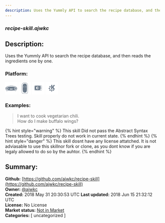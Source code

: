 ```yaml
---
description: Uses the Yummly API to search the recipe database, and then reads the ingredients one by one.
---
```


### _recipe-skill.ajwkc_  
## Description:  
Uses the Yummly API to search the recipe database, and then reads the ingredients one by one.  
  
### Platform:  
 ![Mark I](../.gitbook/assets/mark-1-icon.png)  ![Mark II](../.gitbook/assets/mark-2-icon.png)  ![Picroft](../.gitbook/assets/picroft-icon.png)  ![plasmoid](../.gitbook/assets/kde.png)   
### Examples:  
> I want to cook vegetarian chili.  
> How do I make buffalo wings?  
  
{% hint style="warning" %}
This skill Did not pass the Abstract Syntax Trees testing. Skill properly do not work in current state.
{% endhint %}
{% hint style="danger" %}
This skill dosnt have any license attatched. It is not adviasable to use this skillnor fork or clone, as you dont know if you are legaly allowed to do so by the auhtor.
{% endhint %}
  
## Summary:  
**Github:** [https://github.com/ajwkc/recipe-skill](https://github.com/ajwkc/recipe-skill)  
**Owner:** [@ajwkc](https://github.com/ajwkc)  
**Created:** 2018 May 31 20:30:53 UTC  **Last updated:** 2018 Jun 15 21:32:12 UTC  
**License:** No License  
**Market status:** [Not in Market](https://market.mycroft.ai/skill/)  
**Categories:** [ uncategorized ]   

